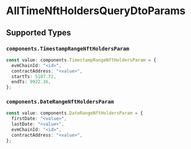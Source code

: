 # AllTimeNftHoldersQueryDtoParams


## Supported Types

### `components.TimestampRangeNftHoldersParam`

```typescript
const value: components.TimestampRangeNftHoldersParam = {
  evmChainId: "<id>",
  contractAddress: "<value>",
  startTs: 5107.72,
  endTs: 9922.36,
};
```

### `components.DateRangeNftHoldersParam`

```typescript
const value: components.DateRangeNftHoldersParam = {
  firstDate: "<value>",
  lastDate: "<value>",
  evmChainId: "<id>",
  contractAddress: "<value>",
};
```

